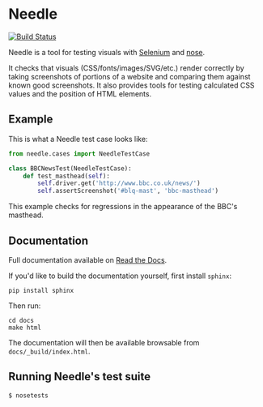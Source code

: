 Needle
======

[![Build Status](https://travis-ci.org/bfirsh/needle.png?branch=master)](https://travis-ci.org/bfirsh/needle)

Needle is a tool for testing visuals with [Selenium](http://seleniumhq.org/) 
and [nose](https://nose.readthedocs.io/).

It checks that visuals (CSS/fonts/images/SVG/etc.) render correctly by taking
screenshots of portions of a website and comparing them against known good
screenshots. It also provides tools for testing calculated CSS values and the
position of HTML elements.

Example
-------

This is what a Needle test case looks like:

```python
from needle.cases import NeedleTestCase

class BBCNewsTest(NeedleTestCase):
    def test_masthead(self):
        self.driver.get('http://www.bbc.co.uk/news/')
        self.assertScreenshot('#blq-mast', 'bbc-masthead')
```

This example checks for regressions in the appearance of the BBC's masthead.

Documentation
-------------

Full documentation available on [Read the Docs](https://needle.readthedocs.io/).

If you'd like to build the documentation yourself, first install ``sphinx``:

    pip install sphinx
    
Then run:

    cd docs
    make html
    
The documentation will then be available browsable from
``docs/_build/index.html``.

Running Needle's test suite
---------------------------

    $ nosetests
